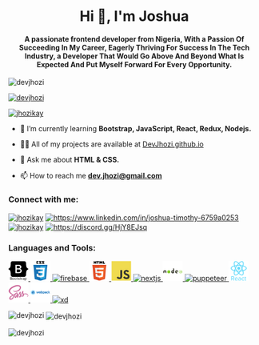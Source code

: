 <h1 align="center">Hi 👋, I'm Joshua</h1>
<h4 align="center">A passionate frontend developer from Nigeria, With a Passion Of Succeeding In My Career, Eagerly Thriving For Success In The Tech Industry, a Developer That Would Go Above And Beyond What Is Expected And Put Myself Forward For Every Opportunity.</h4>

<p align="left"> <img src="https://komarev.com/ghpvc/?username=devjhozi&label=Profile%20views&color=0e75b6&style=flat" alt="devjhozi" /> </p>

<p align="left"> <a href="https://github.com/ryo-ma/github-profile-trophy"><img src="https://github-profile-trophy.vercel.app/?username=devjhozi" alt="devjhozi" /></a> </p>

<p align="left"> <a href="https://twitter.com/jhozikay" target="blank"><img src="https://img.shields.io/twitter/follow/jhozikay?logo=twitter&style=for-the-badge" alt="jhozikay" /></a> </p>

- 🌱 I’m currently learning **Bootstrap, JavaScript, React, Redux, Nodejs.**

- 👨‍💻 All of my projects are available at [DevJhozi.github.io](DevJhozi.github.io)

- 💬 Ask me about **HTML & CSS.**

- 📫 How to reach me **dev.jhozi@gmail.com**

<h3 align="left">Connect with me:</h3>
<p align="left">
<a href="https://twitter.com/jhozikay" target="blank"><img align="center" src="https://raw.githubusercontent.com/rahuldkjain/github-profile-readme-generator/master/src/images/icons/Social/twitter.svg" alt="jhozikay" height="30" width="40" /></a>
<a href="https://linkedin.com/in/https://www.linkedin.com/in/joshua-timothy-6759a0253" target="blank"><img align="center" src="https://raw.githubusercontent.com/rahuldkjain/github-profile-readme-generator/master/src/images/icons/Social/linked-in-alt.svg" alt="https://www.linkedin.com/in/joshua-timothy-6759a0253" height="30" width="40" /></a>
<a href="https://stackoverflow.com/users/jhozikay" target="blank"><img align="center" src="https://raw.githubusercontent.com/rahuldkjain/github-profile-readme-generator/master/src/images/icons/Social/stack-overflow.svg" alt="jhozikay" height="30" width="40" /></a>
<a href="https://discord.gg/https://discord.gg/HjY8EJsq" target="blank"><img align="center" src="https://raw.githubusercontent.com/rahuldkjain/github-profile-readme-generator/master/src/images/icons/Social/discord.svg" alt="https://discord.gg/HjY8EJsq" height="30" width="40" /></a>
</p>

<h3 align="left">Languages and Tools:</h3>
<p align="left"> <a href="https://getbootstrap.com" target="_blank" rel="noreferrer"> <img src="https://raw.githubusercontent.com/devicons/devicon/master/icons/bootstrap/bootstrap-plain-wordmark.svg" alt="bootstrap" width="40" height="40"/> </a> <a href="https://www.w3schools.com/css/" target="_blank" rel="noreferrer"> <img src="https://raw.githubusercontent.com/devicons/devicon/master/icons/css3/css3-original-wordmark.svg" alt="css3" width="40" height="40"/> </a> <a href="https://firebase.google.com/" target="_blank" rel="noreferrer"> <img src="https://www.vectorlogo.zone/logos/firebase/firebase-icon.svg" alt="firebase" width="40" height="40"/> </a> <a href="https://www.w3.org/html/" target="_blank" rel="noreferrer"> <img src="https://raw.githubusercontent.com/devicons/devicon/master/icons/html5/html5-original-wordmark.svg" alt="html5" width="40" height="40"/> </a> <a href="https://developer.mozilla.org/en-US/docs/Web/JavaScript" target="_blank" rel="noreferrer"> <img src="https://raw.githubusercontent.com/devicons/devicon/master/icons/javascript/javascript-original.svg" alt="javascript" width="40" height="40"/> </a> <a href="https://nextjs.org/" target="_blank" rel="noreferrer"> <img src="https://cdn.worldvectorlogo.com/logos/nextjs-2.svg" alt="nextjs" width="40" height="40"/> </a> <a href="https://nodejs.org" target="_blank" rel="noreferrer"> <img src="https://raw.githubusercontent.com/devicons/devicon/master/icons/nodejs/nodejs-original-wordmark.svg" alt="nodejs" width="40" height="40"/> </a> <a href="https://github.com/puppeteer/puppeteer" target="_blank" rel="noreferrer"> <img src="https://www.vectorlogo.zone/logos/pptrdev/pptrdev-official.svg" alt="puppeteer" width="40" height="40"/> </a> <a href="https://reactjs.org/" target="_blank" rel="noreferrer"> <img src="https://raw.githubusercontent.com/devicons/devicon/master/icons/react/react-original-wordmark.svg" alt="react" width="40" height="40"/> </a> <a href="https://sass-lang.com" target="_blank" rel="noreferrer"> <img src="https://raw.githubusercontent.com/devicons/devicon/master/icons/sass/sass-original.svg" alt="sass" width="40" height="40"/> </a> <a href="https://webpack.js.org" target="_blank" rel="noreferrer"> <img src="https://raw.githubusercontent.com/devicons/devicon/d00d0969292a6569d45b06d3f350f463a0107b0d/icons/webpack/webpack-original-wordmark.svg" alt="webpack" width="40" height="40"/> </a> <a href="https://www.adobe.com/products/xd.html" target="_blank" rel="noreferrer"> <img src="https://cdn.worldvectorlogo.com/logos/adobe-xd.svg" alt="xd" width="40" height="40"/> </a> </p>

<p><img align="left" src="https://github-readme-stats.vercel.app/api/top-langs?username=devjhozi&show_icons=true&locale=en&layout=compact" alt="devjhozi" /></p>

<p>&nbsp;<img align="center" src="https://github-readme-stats.vercel.app/api?username=devjhozi&show_icons=true&locale=en" alt="devjhozi" /></p>

<p><img align="center" src="https://github-readme-streak-stats.herokuapp.com/?user=devjhozi&" alt="devjhozi" /></p>

